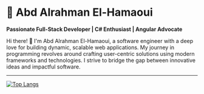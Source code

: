 
# 🌟 Abd Alrahman El-Hamaoui  

**Passionate Full-Stack Developer | C# Enthusiast | Angular Advocate**

Hi there! 👋 I'm Abd Alrahman El-Hamaoui, a software engineer with a deep love for building dynamic, scalable web applications. My journey in programming revolves around crafting user-centric solutions using modern frameworks and technologies. I strive to bridge the gap between innovative ideas and impactful software.

---

[![Top Langs](https://readme-stats-pied-ten.vercel.app/api/top-langs/?username=karlof002&theme=dark&langs_count=19&layout=donut)](https://github.com/anuraghazra/github-readme-stats)
